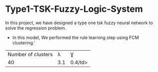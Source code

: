 # Type1-TSK-Fuzzy-Logic-System
In this project, we have designed a type one tsk fuzzy neural network to solve the regression problem.
- In this model, We performed the rule learning step using FCM clustering.'
<table>
  <tr>
    <td>Number of clusters</td>
    <td>λ</td>
    <td>Ɣ</td>
  </tr>
  <tr>
    <td>40</td>
    <td>3.1</td>
    <td>0.4/td>
  </tr>
</table>
  
  
  
